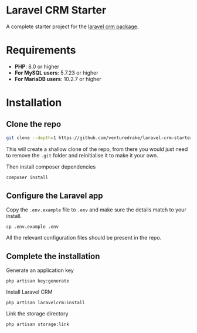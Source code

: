 # Laravel CRM Starter

A complete starter project for the [laravel crm package](https://github.com/venturedrake/laravel-crm).

# Requirements

- **PHP**: 8.0 or higher
- **For MySQL users**: 5.7.23 or higher
- **For MariaDB users**: 10.2.7 or higher

# Installation

## Clone the repo

```bash
git clone --depth=1 https://github.com/venturedrake/laravel-crm-starter.git
```

This will create a shallow clone of the repo, from there you would just need to remove the `.git` folder and reinitialise it to make it your own.

Then install composer dependencies

```bash
composer install
```

## Configure the Laravel app

Copy the `.env.example` file to `.env` and make sure the details match to your install.

```shell
cp .env.example .env
```

All the relevant configuration files should be present in the repo.

## Complete the installation

Generate an application key

```
php artisan key:generate
```

Install Laravel CRM

```
php artisan laravelcrm:install
```

Link the storage directory

```
php artisan storage:link
```